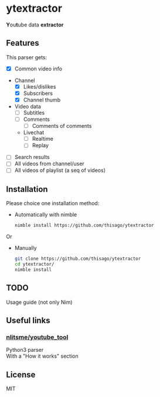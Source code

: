 <!--
  Created at: 08/03/2021 17:17:54 Tuesday
  Modified at: 08/04/2021 07:22:14 PM Wednesday
-->

# ytextractor

**Y**ou**t**ube data **extractor**

## Features

This parser gets:
- [x] Common video info
- Channel
  - [x] Likes/dislikes
  - [x] Subscribers
  - [x] Channel thumb

- Video data
  - [ ] Subtitles
  - [ ] Comments
    - [ ] Comments of comments
  - Livechat
    - [ ] Realtime
    - [ ] Replay
- [ ] Search results
- [ ] All videos from channel/user
- [ ] All videos of playlist (a seq of videos)

## Installation

Please choice one installation method:

- Automatically with nimble
  <!-- ```bash
  nimble install ytextractor
  ```
  or -->
  ```bash
  nimble install https://github.com/thisago/ytextractor
  ```

Or

- Manually
  ```bash
  git clone https://github.com/thisago/ytextractor
  cd ytextractor/
  nimble install
  ```

## TODO

Usage guide (not only Nim)

## Useful links

### [nlitsme/youtube_tool](https://github.com/nlitsme/youtube_tool)

Python3 parser\
With a "How it works" section

## License

MIT
